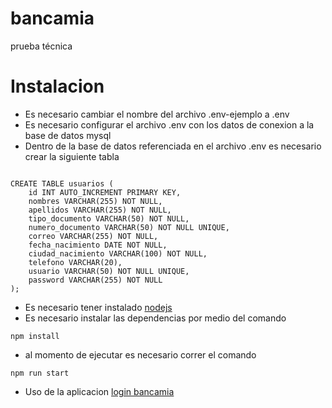 # bancamia
prueba técnica

# Instalacion

- Es necesario cambiar el nombre del archivo .env-ejemplo a .env
- Es necesario configurar el archivo .env con los datos de conexion a la base de datos mysql
- Dentro de la base de datos referenciada en el archivo .env es necesario crear la siguiente tabla
<pre><code>
CREATE TABLE usuarios (
    id INT AUTO_INCREMENT PRIMARY KEY,
    nombres VARCHAR(255) NOT NULL,
    apellidos VARCHAR(255) NOT NULL,
    tipo_documento VARCHAR(50) NOT NULL,
    numero_documento VARCHAR(50) NOT NULL UNIQUE,
    correo VARCHAR(255) NOT NULL,
    fecha_nacimiento DATE NOT NULL,
    ciudad_nacimiento VARCHAR(100) NOT NULL,
    telefono VARCHAR(20),
    usuario VARCHAR(50) NOT NULL UNIQUE,
    password VARCHAR(255) NOT NULL
);
</code></pre>
- Es necesario tener instalado [nodejs](https://nodejs.org/en/download/package-manager)
- Es necesario instalar las dependencias por medio del comando
<pre><code>npm install</code></pre>
- al momento de ejecutar es necesario correr el comando
<pre><code>npm run start</code></pre>
- Uso de la aplicacion [login bancamia](http:localhost:3002/)
